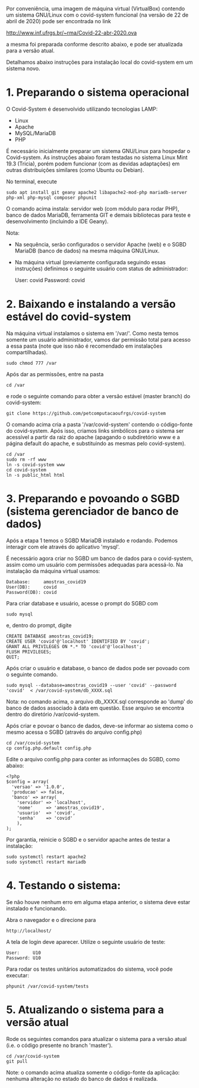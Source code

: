Por conveniência, uma imagem de máquina virtual (VirtualBox) contendo um sistema GNU/Linux com o covid-system funcional (na versão de 22 de abril de 2020) pode ser encontrada no link

http://www.inf.ufrgs.br/~rma/Covid-22-abr-2020.ova

a mesma foi preparada conforme descrito abaixo, e pode ser atualizada para a versão atual.

Detalhamos abaixo instruções para instalação local do covid-system em um sistema novo.

# 1. Preparando o sistema operacional

O Covid-System é desenvolvido utilizando tecnologias LAMP:
* Linux
* Apache
* MySQL/MariaDB
* PHP

É necessário inicialmente preparar um sistema GNU/Linux para hospedar o Covid-system. As instruções abaixo foram testadas no sistema Linux Mint 19.3 (Tricia), porém podem funcionar (com as devidas adaptações) em outras distribuições similares (como Ubuntu ou Debian).

No terminal, execute 

    sudo apt install git geany apache2 libapache2-mod-php mariadb-server php-xml php-mysql composer phpunit

O comando acima instala: servidor web (com módulo para rodar PHP), banco de dados MariaDB, ferramenta GIT e demais bibliotecas para teste e desenvolvimento (incluindo a IDE Geany).

Nota:
* Na sequência, serão configurados o servidor Apache (web) e o SGBD MariaDB (banco de dados) na mesma máquina GNU/Linux. 
* Na máquina virtual (previamente configurada seguindo essas instruções) definimos o seguinte usuário com status de administrador:

    User:     covid
    Password: covid


# 2. Baixando e instalando a versão estável do covid-system

Na máquina virtual instalamos o sistema em '/var/'. Como nesta temos somente um usuário administrador, vamos dar permissão total para acesso a essa pasta (note que isso não é recomendado em instalações compartilhadas). 

    sudo chmod 777 /var

Após dar as permissões, entre na pasta

    cd /var

e rode o seguinte comando para obter a versão estável (master branch) do covid-system:

    git clone https://github.com/petcomputacaoufrgs/covid-system

O comando acima cria a pasta '/var/covid-system' contendo o código-fonte do covid-system. Após isso, criamos links simbólicos para o sistema ser acessível a partir da raiz do apache (apagando o subdiretório www e a página default do apache, e substituindo as mesmas pelo covid-system). 

    cd /var
    sudo rm -rf www
    ln -s covid-system www
    cd covid-system
    ln -s public_html html



# 3. Preparando e povoando o SGBD (sistema gerenciador de banco de dados)

Após a etapa 1 temos o SGBD MariaDB instalado e rodando. Podemos interagir com ele através do aplicativo 'mysql'.

É necessário agora criar no SGBD um banco de dados para o covid-system, assim como um usuário com permissões adequadas para acessá-lo. Na instalação da máquina virtual usamos:

    Database:     amostras_covid19
    User(DB):     covid
    Password(DB): covid


Para criar database e usuário, acesse o prompt do SGBD com 

    sudo mysql

e, dentro do prompt, digite

    CREATE DATABASE amostras_covid19;
    CREATE USER 'covid'@'localhost' IDENTIFIED BY 'covid';
    GRANT ALL PRIVILEGES ON *.* TO 'covid'@'localhost';
    FLUSH PRIVILEGES;
    QUIT;

Após criar o usuário e database, o banco de dados pode ser povoado com o seguinte comando.

    sudo mysql --database=amostras_covid19 --user 'covid' --password 'covid'  < /var/covid-system/db_XXXX.sql

Nota: no comando acima, o arquivo db_XXXX.sql corresponde ao 'dump' do banco de dados associado à data em questão. Esse arquivo se encontra dentro do diretório /var/covid-system.

Após criar e povoar o banco de dados, deve-se informar ao sistema como o mesmo acessa o SGBD (através do arquivo config.php)

    cd /var/covid-system
    cp config.php.default config.php

Edite o arquivo config.php para conter as informações do SGBD, como abaixo:

    <?php
    $config = array(
      'versao' => '1.0.0',
      'producao' => false,
      'banco' => array(
        'servidor' => 'localhost', 
        'nome'     => 'amostras_covid19',
        'usuario'  => 'covid',
        'senha'    => 'covid'
        ),
    );

Por garantia, reinicie o SGBD e o servidor apache antes de testar a instalação:

    sudo systemctl restart apache2
    sudo systemctl restart mariadb


# 4. Testando o sistema:


Se não houve nenhum erro em alguma etapa anterior, o sistema deve estar instalado e funcionando.

Abra o navegador e o direcione para 

    http://localhost/

A tela de login deve aparecer. Utilize o seguinte usuário de teste:

    User:     U10 
    Password: U10


Para rodar os testes unitários automatizados do sistema, você pode executar:

    phpunit /var/covid-system/tests



# 5. Atualizando o sistema para a versão atual

Rode os seguintes comandos para atualizar o sistema para a versão atual (i.e. o código presente no branch 'master').

    cd /var/covid-system
    git pull

Note: o comando acima atualiza somente o código-fonte da aplicação: nenhuma alteração no estado do banco de dados é realizada.

